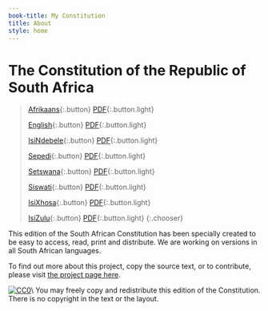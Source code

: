 ```yaml
---
book-title: My Constitution
title: About
style: home
---
```


# The Constitution of&nbsp;the Republic of South&nbsp;Africa

> [Afrikaans](af/0-3-contents.html){:.button}
> [PDF](download/constitution-afrikaans.pdf){:.button.light}
> 
> [English](en/0-3-contents.html){:.button}
> [PDF](download/constitution-english.pdf){:.button.light}
> 
> [IsiNdebele](nr/0-3-contents.html){:.button}
> [PDF](download/constitution-isindebele.pdf){:.button.light}
> 
> [Sepedi](nso/0-3-contents.html){:.button}
> [PDF](download/constitution-sepedi.pdf){:.button.light}
> 
> [Setswana](tn/0-3-contents.html){:.button}
> [PDF](download/constitution-setswana.pdf){:.button.light}
> 
> [Siswati](ss/0-3-contents.html){:.button}
> [PDF](download/constitution-siswati.pdf){:.button.light}
> 
> [IsiXhosa](xh/0-3-contents.html){:.button}
> [PDF](download/constitution-isixhosa.pdf){:.button.light}
> 
> [IsiZulu](zu/0-3-contents.html){:.button}
> [PDF](download/constitution-isizulu.pdf){:.button.light}
{:.chooser}

This edition of the South African Constitution has been specially created to be easy to access, read, print and distribute. We are working on versions in all South African languages.

To find out more about this project, copy the source text, or to contribute, please visit [the project page here](https://github.com/electricbookworks/constitution).

[![CC0](http://i.creativecommons.org/p/zero/1.0/80x15.png)](http://creativecommons.org/publicdomain/zero/1.0/)\\
You may freely copy and redistribute this edition of the Constitution. There is no copyright in the text or the layout.
